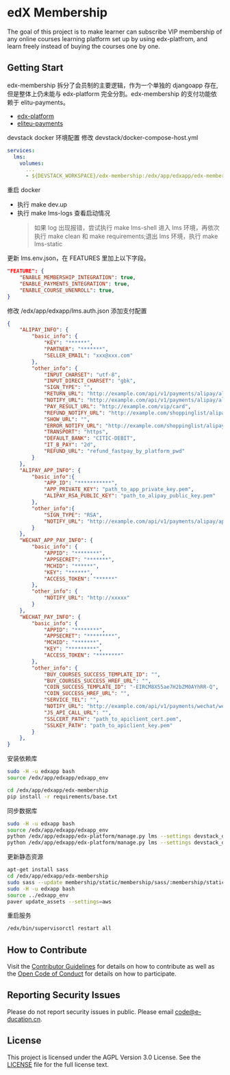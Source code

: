 # edX Membership

The goal of this project is to make learner can subscribe VIP membership of any online courses learning platform set up by using edx-platfrom, and learn freely instead of buying the courses one by one.

## Getting Start

edx-membership 拆分了会员制的主要逻辑，作为一个单独的 djangoapp 存在, 但是整体上仍未能与 edx-platform 完全分割。edx-membership 的支付功能依赖于 elitu-payments。
- [edx-platform](https://github.com/e-ducation/edx-platform.git)
- [eliteu-payments](https://github.com/e-ducation/eliteu-payments)

devstack docker 环境配置
修改 devstack/docker-compose-host.yml
```yml
services:
  lms:
    volumes:
      ...
      - ${DEVSTACK_WORKSPACE}/edx-membership:/edx/app/edxapp/edx-membership:cached
```

重启 docker
- 执行 make dev.up
- 执行 make lms-logs 查看启动情况
    > 如果 log 出现报错，尝试执行 make lms-shell 进入 lms 环境，再依次执行 make clean 和 make requirements;退出 lms 环境，执行 make lms-static

更新 lms.env.json，在 FEATURES 里加上以下字段。
```json
"FEATURE": {
    "ENABLE_MEMBERSHIP_INTEGRATION": true,
    "ENABLE_PAYMENTS_INTEGRATION": true,
    "ENABLE_COURSE_UNENROLL": true,
}
```

修改 /edx/app/edxapp/lms.auth.json 添加支付配置
```json
{
    "ALIPAY_INFO": {
        "basic_info": {
            "KEY": "******", 
            "PARTNER": "*******", 
            "SELLER_EMAIL": "xxx@xxx.com"
        }, 
        "other_info": {
            "INPUT_CHARSET": "utf-8", 
            "INPUT_DIRECT_CHARSET": "gbk", 
            "SIGN_TYPE": "", 
            "RETURN_URL": "http://example.com/api/v1/payments/alipay/alipaysuccess/", 
            "NOTIFY_URL": "http://example.com/api/v1/payments/alipay/alipayasyncnotify/", 
            "PAY_RESULT_URL": "http://example.com/vip/card", 
            "REFUND_NOTIFY_URL": "http://example.com/shoppinglist/alipay/alipayrefundasyncnotify", 
            "SHOW_URL": "", 
            "ERROR_NOTIFY_URL": "http://example.com/shoppinglist/alipay/errornotify/", 
            "TRANSPORT": "https", 
            "DEFAULT_BANK": "CITIC-DEBIT", 
            "IT_B_PAY": "2d", 
            "REFUND_URL": "refund_fastpay_by_platform_pwd"
        }
    }, 
    "ALIPAY_APP_INFO": {
        "basic_info":{
            "APP_ID": "***********",
            "APP_PRIVATE_KEY": "path_to_app_private_key.pem",
            "ALIPAY_RSA_PUBLIC_KEY": "path_to_alipay_public_key.pem"
        },
        "other_info":{
            "SIGN_TYPE": "RSA",
            "NOTIFY_URL": "http://example.com/api/v1/payments/alipay/app_alipayasyncnotify/"
        }
    },
    "WECHAT_APP_PAY_INFO": {
        "basic_info": {
            "APPID": "********",
            "APPSECRET": "*******",
            "MCHID": "******",
            "KEY": "******",
            "ACCESS_TOKEN": "******"
        },
        "other_info": {
            "NOTIFY_URL": "http://xxxxx"
        }
    },
    "WECHAT_PAY_INFO": {
        "basic_info": {
            "APPID": "********", 
            "APPSECRET": "*********", 
            "MCHID": "*******", 
            "KEY": "*********", 
            "ACCESS_TOKEN": "********"
        }, 
        "other_info": {
            "BUY_COURSES_SUCCESS_TEMPLATE_ID": "", 
            "BUY_COURSES_SUCCESS_HREF_URL": "", 
            "COIN_SUCCESS_TEMPLATE_ID": "-EIRCM8X55ae7H2bZM0AYhRR-Q", 
            "COIN_SUCCESS_HREF_URL": "", 
            "SERVICE_TEL": "", 
            "NOTIFY_URL": "http://example.com/api/v1/payments/wechat/wechatasyncnotify/", 
            "JS_API_CALL_URL": "", 
            "SSLCERT_PATH": "path_to_apiclient_cert.pem", 
            "SSLKEY_PATH": "path_to_apiclient_key.pem"
        }
    },
}
```

安装依赖库
```bash
sudo -H -u edxapp bash
source /edx/app/edxapp/edxapp_env

cd /edx/app/edxapp/edx-membership
pip install -r requirements/base.txt
```

同步数据库
```bash
sudo -H -u edxapp bash
source /edx/app/edxapp/edxapp_env
python /edx/app/edxapp/edx-platform/manage.py lms --settings devstack_docker makemigrations membership
python /edx/app/edxapp/edx-platform/manage.py lms --settings devstack_docker migrate membership
```

更新静态资源
```bash
apt-get install sass
cd /edx/app/edxapp/edx-membership
sudo sass --update membership/static/membership/sass/:membership/static/membership/css/ -E "UTF-8"
sudo -H -u edxapp bash
source ../edxapp_env 
paver update_assets --settings=aws
```

重启服务
```bash
/edx/bin/supervisorctl restart all
```


## How to Contribute
Visit the [Contributor Guidelines](https://github.com/e-ducation/edx-membership/blob/master/CONTRIBUTING.md) for details on how to contribute as well as the [Open Code of Conduct](https://github.com/e-ducation/edx-membership/blob/master/CODE_OF_CONDUCT.md) for details on how to participate.


## Reporting Security Issues
Please do not report security issues in public. Please email code@e-ducation.cn.

## License  
This project is licensed under the AGPL Version 3.0 License.
See the [LICENSE](https://github.com/e-ducation/edx-membership/blob/master/LICENSE) file for the full license text.
